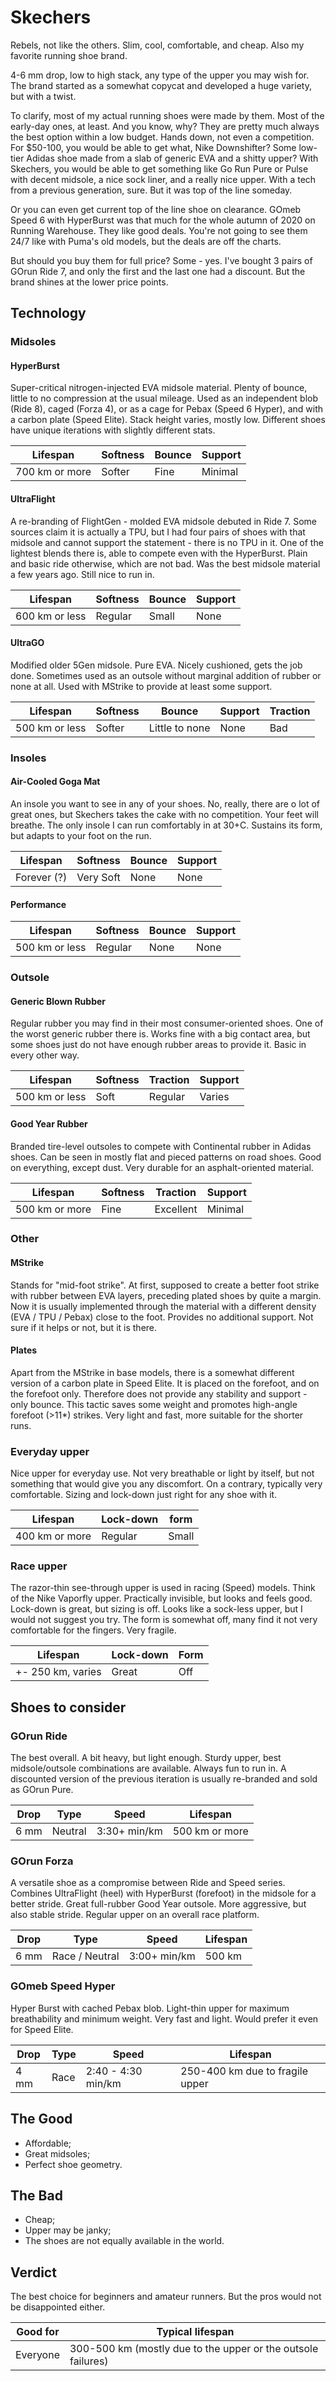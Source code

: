 # Skechers

Rebels, not like the others. Slim, cool, comfortable, and cheap. Also my favorite running shoe brand.

4-6 mm drop, low to high stack, any type of the upper you may wish for. The brand started as a somewhat copycat and developed a huge variety, but with a twist.

To clarify, most of my actual running shoes were made by them. Most of the early-day ones, at least. And you know, why? They are pretty much always the best option within a low budget. Hands down, not even a competition. For $50-100, you would be able to get what, Nike Downshifter? Some low-tier Adidas shoe made from a slab of generic EVA and a shitty upper? With Skechers, you would be able to get something like Go Run Pure or Pulse with decent midsole, a nice sock liner, and a really nice upper. With a tech from a previous generation, sure. But it was top of the line someday. 

Or you can even get current top of the line shoe on clearance. GOmeb Speed 6 with HyperBurst was that much for the whole autumn of 2020 on Running Warehouse. They like good deals. You're not going to see them 24/7 like with Puma's old models, but the deals are off the charts.

But should you buy them for full price? Some - yes. I've bought 3 pairs of GOrun Ride 7, and only the first and the last one had a discount. But the brand shines at the lower price points. 

## Technology

### Midsoles

#### HyperBurst

Super-critical nitrogen-injected EVA midsole material. Plenty of bounce, little to no compression at the usual mileage. Used as an independent blob (Ride 8), caged (Forza 4), or as a cage for Pebax (Speed 6 Hyper), and with a carbon plate (Speed Elite). Stack height varies, mostly low. Different shoes have unique iterations with slightly different stats. 

| Lifespan       | Softness | Bounce | Support |
| -------------- | -------- | ------ | ------- |
| 700 km or more | Softer   | Fine   | Minimal |

#### UltraFlight

A re-branding of FlightGen - molded EVA midsole debuted in Ride 7. Some sources claim it is actually a TPU, but I had four pairs of shoes with that midsole and cannot support the statement - there is no TPU in it. One of the lightest blends there is, able to compete even with the HyperBurst. Plain and basic ride otherwise, which are not bad. Was the best midsole material a few years ago. Still nice to run in.

| Lifespan       | Softness | Bounce | Support |
| -------------- | -------- | ------ | ------- |
| 600 km or less | Regular  | Small  | None    |

#### UltraGO

Modified older 5Gen midsole. Pure EVA. Nicely cushioned, gets the job done. Sometimes used as an outsole without marginal addition of rubber or none at all. Used with MStrike to provide at least some support.

| Lifespan       | Softness | Bounce         | Support | Traction |
| -------------- | -------- | -------------- | ------- | -------- |
| 500 km or less | Softer   | Little to none | None    | Bad      |

### Insoles

#### Air-Cooled Goga Mat

An insole you want to see in any of your shoes. No, really, there are o lot of great ones, but Skechers takes the cake with no competition. Your feet will breathe. The only insole I can run comfortably in at 30+C. Sustains its form, but adapts to your foot on the run.

| Lifespan    | Softness  | Bounce | Support |
| ----------- | --------- | ------ | ------- |
| Forever (?) | Very Soft | None   | None    |

#### Performance

| Lifespan       | Softness | Bounce | Support |
| -------------- | -------- | ------ | ------- |
| 500 km or less | Regular  | None   | None    |

### Outsole

#### Generic Blown Rubber

Regular rubber you may find in their most consumer-oriented shoes. One of the worst generic rubber there is. Works fine with a big contact area, but some shoes just do not have enough rubber areas to provide it. Basic in every other way.

| Lifespan       | Softness | Traction | Support |
| -------------- | -------- | -------- | ------- |
| 500 km or less | Soft     | Regular  | Varies  |

#### Good Year Rubber

Branded tire-level outsoles to compete with Continental rubber in Adidas shoes. Can be seen in mostly flat and pieced patterns on road shoes. Good on everything, except dust. Very durable for an asphalt-oriented material.

| Lifespan       | Softness | Traction  | Support |
| -------------- | -------- | --------- | ------- |
| 500 km or more | Fine     | Excellent | Minimal |

### Other

#### MStrike

Stands for "mid-foot strike". At first, supposed to create a better foot strike with rubber between EVA layers, preceding plated shoes by quite a margin. Now it is usually implemented through the material with a different density (EVA / TPU / Pebax) close to the foot. Provides no additional support. Not sure if it helps or not, but it is there.

#### Plates

Apart from the MStrike in base models, there is a somewhat different version of a carbon plate in Speed Elite. It is placed on the forefoot, and on the forefoot only. Therefore does not provide any stability and support - only bounce. This tactic saves some weight and promotes high-angle forefoot (>11*) strikes. Very light and fast, more suitable for the shorter runs.

### Everyday upper

Nice upper for everyday use. Not very breathable or light by itself, but not something that would give you any discomfort. On a contrary, typically very comfortable. Sizing and lock-down just right for any shoe with it.

| Lifespan       | Lock-down | form  |
| -------------- | --------- | ----- |
| 400 km or more | Regular   | Small |

### Race upper

The razor-thin see-through upper is used in racing (Speed) models. Think of the Nike Vaporfly upper. Practically invisible, but looks and feels good. Lock-down is great, but sizing is off. Looks like a sock-less upper, but I would not suggest you try. The form is somewhat off, many find it not very comfortable for the fingers. Very fragile.

| Lifespan          | Lock-down | Form |
| ----------------- | --------- | ---- |
| +- 250 km, varies | Great     | Off  |

## Shoes to consider

### GOrun Ride

The best overall. A bit heavy, but light enough. Sturdy upper, best midsole/outsole combinations are available. Always fun to run in. A discounted version of the previous iteration is usually re-branded and sold as GOrun Pure.

| Drop | Type    | Speed        | Lifespan       |
| ---- | ------- | ------------ | -------------- |
| 6 mm | Neutral | 3:30+ min/km | 500 km or more |

### GOrun Forza

A versatile shoe as a compromise between Ride and Speed series. Combines UltraFlight (heel) with HyperBurst (forefoot) in the midsole for a better stride. Great full-rubber Good Year outsole. More aggressive, but also stable stride. Regular upper on an overall race platform.

| Drop | Type           | Speed        | Lifespan |
| ---- | -------------- | ------------ | -------- |
| 6 mm | Race / Neutral | 3:00+ min/km | 500 km   |

### GOmeb Speed Hyper

Hyper Burst with cached Pebax blob. Light-thin upper for maximum breathability and minimum weight. Very fast and light. Would prefer it even for Speed Elite. 

| Drop | Type | Speed              | Lifespan                        |
| ---- | ---- | ------------------ | ------------------------------- |
| 4 mm | Race | 2:40 - 4:30 min/km | 250-400 km due to fragile upper |

## The Good

- Affordable;
- Great midsoles;
- Perfect shoe geometry.

## The Bad

- Cheap;
- Upper may be janky;
- The shoes are not equally available in the world.

## Verdict

The best choice for beginners and amateur runners. But the pros would not be disappointed either.

| Good for | Typical lifespan                                             |
| -------- | ------------------------------------------------------------ |
| Everyone | 300-500 km (mostly due to the upper or the outsole failures) |